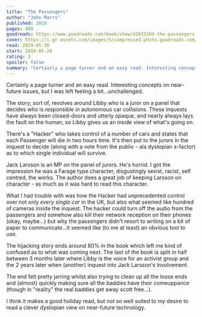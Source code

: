 ```yaml
---
title: "The Passengers"
author: "John Marrs"
published: 2019
pages: 400
goodreads: https://www.goodreads.com/book/show/42833369-the-passengers
cover: https://i.gr-assets.com/images/S/compressed.photo.goodreads.com/books/1545308606l/42833369._SX98_.jpg
read: 2019-05-30
start: 2019-05-20
rating: 3
spoiler: false
summary: "Certainly a page turner and an easy read. Interesting concepts on near-future issues, but I was left feeling a bit…unchallenged."
---
```


Certainly a page turner and an easy read. Interesting concepts on near-future issues, but I was left feeling a bit…unchallenged.  
  
The story, sort of, revolves around Libby who is a juror on a panel that decides who is responsible in autonomous car collisions. These inquests have always been closed-doors and utterly opaque, and nearly always lays the fault on the human, so Libby gives us an inside view of what's going on.  
  
There's a "Hacker" who takes control of a number of cars and states that each Passenger will die in two hours time. It's then put to the jurors in the inquest to decide (along with a vote from the public - ala dystopian x-factor) as to which single individual will survive.  
  
Jack Larsson is an MP on the panel of jurors. He's horrid. I got the impression he was a Farage type character, disgustingly sexist, racist, self centred, the works. The author does a great job of keeping Larsson on character - as much as it was hard to read this character.  
  
What I had trouble with was how the Hacker had unprecedented control over not only *every single car* in the UK, but also what seemed like hundred of cameras inside the inquest. The hacker could turn off the audio from the passengers and somehow also kill their network reception on their phones (okay, maybe…) but why the passengers didn't resort to writing on a bit of paper to communicate…it seemed like (to me at least) an obvious tool to use.  
  
The hijacking story ends around 80% in the book which left me kind of confused as to what was coming next. The last of the book is split in half between 3 months later where Libby is the voice for an activist group and the 2 years later when (another) inquest into Jack Larsson's involvement.  
  
The end felt pretty jarring whilst also trying to clean up all the loose ends and (almost) quickly making sure all the baddies have their comeuppance (though in "reality" the real baddies get away scott free…).  
  
I think it makes a good holiday read, but not so well suited to my desire to read a clever dystopian view on near-future technology.